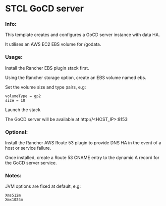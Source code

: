 # STCL GoCD server

### Info:

 This template creates and configures a GoCD server instance with data HA.

 It utilises an AWS EC2 EBS volume for /godata.

### Usage:

 Install the Rancher EBS plugin stack first.

 Using the Rancher storage option, create an EBS volume named ebs.

 Set the volume size and type pairs, e.g:

 ```
 volumeType = gp2
 size = 10
 ```

 Launch the stack.

 The GoCD server will be available at http://<HOST_IP>:8153

### Optional:

 Install the Rancher AWS Route 53 plugin to provide DNS HA in the event of a host or service failure.

 Once installed, create a Route 53 CNAME entry to the dynamic A record for the GoCD server service.

### Notes:

 JVM options are fixed at default, e.g:

 ```
 Xms512m
 Xmx1024m
 ```
